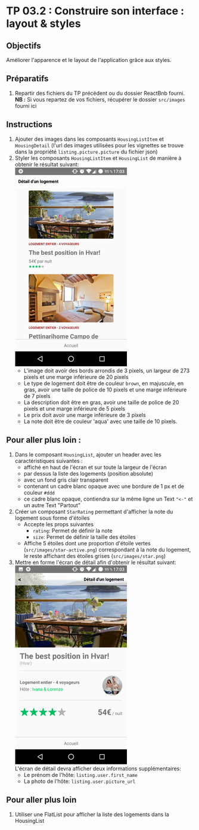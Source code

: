 # TP 03.2 : Construire son interface : layout & styles

## Objectifs

Améliorer l'apparence et le layout de l'application grâce aux styles.

## Préparatifs
1. Repartir des fichiers du TP précédent ou du dossier ReactBnb fourni.<br>**NB :** Si vous repartez de vos fichiers, récupérer le dossier `src/images` fourni ici

## Instructions
1. Ajouter des images dans les composants `HousingListItem` et `HousingDetail` (l'url des images utilisées pour les vignettes se trouve dans la propriété `listing.picture.picture` du fichier json)
1. Styler les composants `HousingListItem` et `HousingList` de manière à obtenir le résultat suivant:<br />
	<img src="./list.png" width="300" />
	+ L'image doit avoir des bords arrondis de 3 pixels, un largeur de 273 pixels et une marge inférieure de 20 pixels
	+ Le type de logement doit être de couleur `brown`, en majuscule, en gras, avoir une taille de police de 10 pixels et une marge inférieure de 7 pixels
	+ La description doit être en gras, avoir une taille de police de 20 pixels et une marge inférieure de 5 pixels
	+ Le prix doit avoir une marge inférieure de 3 pixels
	+ La note doit être de couleur 'aqua' avec une taille de 10 pixels.


## Pour aller plus loin :
1. Dans le composant `HousingList`, ajouter un header avec les caractéristiques suivantes :
	+ affiché en haut de l'écran et sur toute la largeur de l'écran
	+ par dessus la liste des logements (position absolute)
	+ avec un fond gris clair transparent
	+ contenant un cadre blanc opaque avec une bordure de 1 px et de couleur `#ddd`
	+ ce cadre blanc opaque, contiendra sur la même ligne un Text `"<-"` et un autre Text "Partout"
1. Créer un composant `StarRating` permettant d'afficher la note du logement sous forme d'étoiles
	- Accepte les props suivantes
		*  `rating`: Permet de définir la note
		*  `size`: Permet de définir la taille des étoiles
	- Affiche 5 étoiles dont une proportion d'étoile vertes (`src/images/star-active.png`) correspondant à la note du logement, le reste affichant des étoiles grises (`src/images/star.png`)
1. Mettre en forme l'écran de détail afin d'obtenir le résultat suivant:<br />
	<img src="./detail.png" width="300" /><br />
	L'écran de détail devra afficher deux informations supplémentaires:
	- Le prénom de l'hôte: `listing.user.first_name`
	- La photo de l'hôte: `listing.user.picture_url`

## Pour aller plus loin

1. Utiliser une FlatList pour afficher la liste des logements dans la HousingList